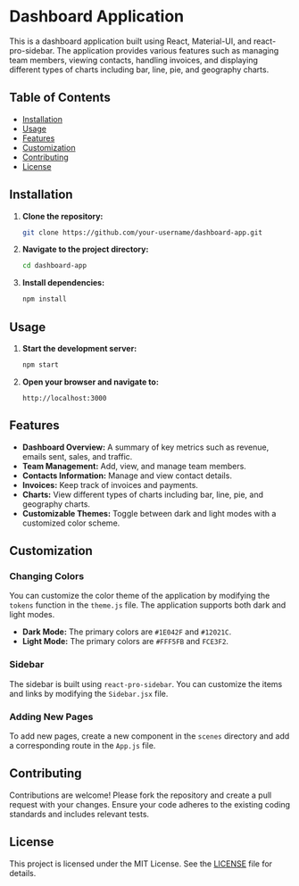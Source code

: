 # Dashboard Application

This is a dashboard application built using React, Material-UI, and react-pro-sidebar. The application provides various features such as managing team members, viewing contacts, handling invoices, and displaying different types of charts including bar, line, pie, and geography charts.

## Table of Contents

- [Installation](#installation)
- [Usage](#usage)
- [Features](#features)
- [Customization](#customization)
- [Contributing](#contributing)
- [License](#license)

## Installation

1. **Clone the repository:**

   ```bash
   git clone https://github.com/your-username/dashboard-app.git
   ```

2. **Navigate to the project directory:**

   ```bash
   cd dashboard-app
   ```

3. **Install dependencies:**

   ```bash
   npm install
   ```

## Usage

1. **Start the development server:**

   ```bash
   npm start
   ```

2. **Open your browser and navigate to:**

   ```
   http://localhost:3000
   ```

## Features

- **Dashboard Overview:** A summary of key metrics such as revenue, emails sent, sales, and traffic.
- **Team Management:** Add, view, and manage team members.
- **Contacts Information:** Manage and view contact details.
- **Invoices:** Keep track of invoices and payments.
- **Charts:** View different types of charts including bar, line, pie, and geography charts.
- **Customizable Themes:** Toggle between dark and light modes with a customized color scheme.

## Customization

### Changing Colors

You can customize the color theme of the application by modifying the `tokens` function in the `theme.js` file. The application supports both dark and light modes.

- **Dark Mode:** The primary colors are `#1E042F` and `#12021C`.
- **Light Mode:** The primary colors are `#FFF5FB` and `FCE3F2`.

### Sidebar

The sidebar is built using `react-pro-sidebar`. You can customize the items and links by modifying the `Sidebar.jsx` file.

### Adding New Pages

To add new pages, create a new component in the `scenes` directory and add a corresponding route in the `App.js` file.

## Contributing

Contributions are welcome! Please fork the repository and create a pull request with your changes. Ensure your code adheres to the existing coding standards and includes relevant tests.

## License

This project is licensed under the MIT License. See the [LICENSE](LICENSE) file for details.
